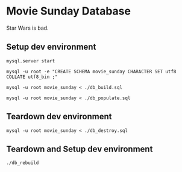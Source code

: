 # Movie Sunday Database

Star Wars is bad.


## Setup dev environment

```
mysql.server start

mysql -u root -e "CREATE SCHEMA movie_sunday CHARACTER SET utf8 COLLATE utf8_bin ;"

mysql -u root movie_sunday < ./db_build.sql

mysql -u root movie_sunday < ./db_populate.sql

```

## Teardown dev environment

```
mysql -u root movie_sunday < ./db_destroy.sql
```

## Teardown and Setup dev environment

```
./db_rebuild
```